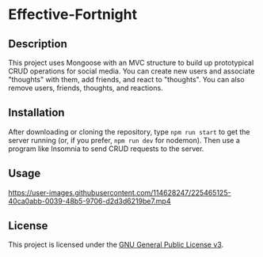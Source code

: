 # Effective-Fortnight

## Description

This project uses Mongoose with an MVC structure to build up prototypical CRUD operations for social media. You can create new users and associate "thoughts" with them, add friends, and react to "thoughts". You can also remove users, friends, thoughts, and reactions.

## Installation

After downloading or cloning the repository, type `npm run start` to get the server running (or, if you prefer, `npm run dev` for nodemon). Then use a program like Insomnia to send CRUD requests to the server.

## Usage

https://user-images.githubusercontent.com/114628247/225465125-40ca0abb-0039-48b5-9706-d2d3d6219be7.mp4

## License

This project is licensed under the [GNU General Public License v3](https://www.gnu.org/licenses/gpl-3.0.html).


